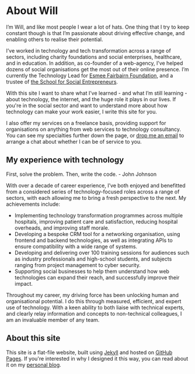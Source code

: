# About Will

I’m Will, and like most people I wear a lot of hats. One thing that I try to keep constant though is that I’m passionate about driving effective change, and enabling others to realise their potential.

I’ve worked in technology and tech transformation across a range of sectors, including charity foundations and social enterprises, healthcare, and in education. In addition, as co-founder of a web-agency, I’ve helped dozens of social organisations get the most out of their online presence. I’m currently the Technology Lead for [Esmee Fairbairn Foundation](https://esmeefairbairn.org.uk), and a trustee of [the School for Social Entrepreneurs](https://the-sse.org). 

With this site I want to share what I’ve learned - and what I’m still learning - about technology, the internet, and the huge role it plays in our lives. If you're in the social sector and want to understand more about how technology can make your work easier, I write this site for you. 

I also offer my services on a freelance basis, providing support for organisations on anything from web services to technology consultancy. You can see my specialties further down the page, or [drop me an email](mailto:will@willrc.co.uk) to arrange a chat about whether I can be of service to you.

## My experience with technology

<pullquote>First, solve the problem. Then, write the code. - John Johnson</pullquote>

With over a decade of career experience, I’ve both enjoyed and benefitted from a considered series of technology-focused roles across a range of sectors, with each allowing me to bring a fresh perspective to the next. My achievements include:

- Implementing technology transformation programmes across multiple hospitals, improving patient care and satisfaction, reducing hospital overheads, and improving staff morale.
- Developing a bespoke CRM tool for a networking organisation, using frontend and backend technologies, as well as integrating APIs to ensure compatibility with a wide range of systems.
- Developing and delivering over 100 training sessions for audiences such as industry professionals and high-school students, and subjects ranging from project management to cyber security.
- Supporting social businesses to help them understand how web technologies can expand their reach, and successfully improve their impact.

Throughout my career, my driving force has been unlocking human and organisational potential. I do this through measured, efficient, and expert use of technology. With a keen ability to both liaise with technical experts, and clearly relay information and concepts to non-technical colleagues, I am an invaluable member of any team.

## About this site

This site is a flat-file website, built using [Jekyll](https://jekyllrb.com/) and hosted on [GitHub Pages](https://pages.github.com/). If you're interested in why I designed it this way, you can read about it on my [personal blog]({{site.url}}/musings/i-blog-in-markdown-now/). <!--Or, if you want to know more about flat-file websites and whether they're right for your organisation, you can read about it [here]({{site.url}}/articles/is-flat-file-right-for-me).-->